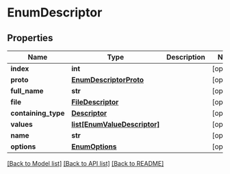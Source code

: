 # EnumDescriptor

## Properties
Name | Type | Description | Notes
------------ | ------------- | ------------- | -------------
**index** | **int** |  | [optional] 
**proto** | [**EnumDescriptorProto**](EnumDescriptorProto.md) |  | [optional] 
**full_name** | **str** |  | [optional] 
**file** | [**FileDescriptor**](FileDescriptor.md) |  | [optional] 
**containing_type** | [**Descriptor**](Descriptor.md) |  | [optional] 
**values** | [**list[EnumValueDescriptor]**](EnumValueDescriptor.md) |  | [optional] 
**name** | **str** |  | [optional] 
**options** | [**EnumOptions**](EnumOptions.md) |  | [optional] 

[[Back to Model list]](../README.md#documentation-for-models) [[Back to API list]](../README.md#documentation-for-api-endpoints) [[Back to README]](../README.md)

